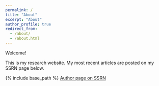 ```yaml
---
permalink: /
title: "About"
excerpt: "About"
author_profile: true
redirect_from: 
  - /about/
  - /about.html
---
```


Welcome!

This is my research website. My most recent articles are posted on my SSRN page below.

{% include base_path %}
[Author page on SSRN](https://papers.ssrn.com/sol3/cf_dev/AbsByAuth.cfm?per_id=1709596)


